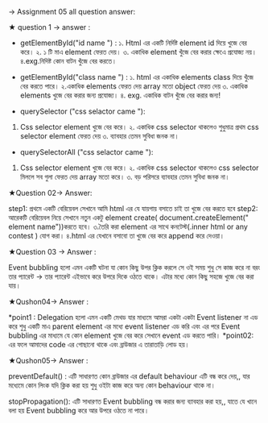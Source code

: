 → Assignment 05 all question answer: 

★ question 1 → answer : 

* getElementById("id name ") : 
১. Html এর একটি নির্দিষ্ট element id দিয়ে খুজে বের করে। 
২. ১ টি মাএ element ফেরত দেয়।
৩. একাধিক element খুঁজে বের করার ক্ষেএে প্রযোজ্য নয়। 
৪.exg.নিদিষ্ট কোন বাটন খুঁজে বের করতে। 

* getElementById("class name ") : 
১. html এর একাধিক elements class দিয়ে খুঁজে বের করতে পারে। 
২.একাধিক elements ফেরত দেয় array মতো object ফেরত দেয় 
৩. একাধিক elements খুজে বের করার জন্য প্রযোজ্য। 
৪. exg. একাধিক বাটন খুঁজে বের করার জন্য! 

* querySelector ("css selactor came "):
1. Css selector element খুজে বের করে।
২. একাধিক css selector থাকলেও শুধুমাত্র প্রথম css selector element ফেরত দেয় 
৩. ব্যাবহার তেমন সুবিধা জনক না। 

* querySelectorAll ("css selactor came "):
1. Css selector element খুজে বের করে।
২. একাধিক css selector থাকলেও css selector মিললে সব গুলা ফেরত দেয় array মতো করে। 
৩. বড় পরিসরে ব্যাবহার তেমন সুবিধা জনক না।


★Question 02→ Answer:

step1: প্রথমে একটি বেরিয়েবল সেখানে আমি html এর যে যায়গায় বসাতে চাই তা খুজে বের করতে হবে 
step2: আরেকটি বেরিয়েবল নিয়ে সেখানে নতুন একটু element create( document.createElement(" element name"))করতে হবে। 
৩.তৈরি করা element এর সাথে কনটেস্ট(.inner html or any contest ) যোগ করা। 
৪.html এর যেখানে বসাবো তা খুজে বের করে append করে দেওয়া।

★Question 03 → Answer :

Event bubbling হলো এমন একটি ঘটনা যা কোন কিছু উপর ক্লিক করলে সে ওই সময় শুধু সে কাজ করে না বরং তার প্যারেন্ট → তার প্যারেন্ট এইভাবে করে উপরে দিকে ওঠতে থাকে। 
এটার মধ্যে কোন কিছু সহজে খুজে বের করা যায়। 

★Qushon04→ Answer :

*point1 :  Delegation হলো এমন একটি মেথড যার মাধ্যমে আমরা একটা একটা Event listener না এড করে শুধু একটি মাএ parent element এর মধ্যে event listener এড করি এবং এর পরে Event bubbling এর মাধ্যমে যে কোন element খুজে বের করে সেখানে event এড করতে পারি। 
*point02: এর ফলে আমাদের code এর গোছানো থাকে এবং ব্রাউজার এ তারাতাড়ি লোড হয়। 

★Qushon05→ Answer : 

preventDefault() : এটি সাধারণত কোন ব্রাউজার এর default behaviour এটি বন্ধ করে দেয়,, যার মধ্যেমে কোন লিংক যদি ক্লিক করা হয় শুধু ওইটা কাজ করে অন্য কোন behaviour থাকে না। 

stopPropagation(): এটি সাধারণত Event bubbling বন্ধ করার জন্য ব্যাবহার করা হয়,, যাতে যে খানে বলা হয় Event bubbling করে আর উপরে ওঠতে না পারে। 









